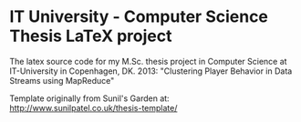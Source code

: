 IT University - Computer Science Thesis LaTeX project
=====================================================

The latex source code for my M.Sc. thesis project in Computer Science at IT-University in Copenhagen, DK. 2013: "Clustering Player Behavior in Data Streams using MapReduce"


Template originally from Sunil's Garden at: http://www.sunilpatel.co.uk/thesis-template/
